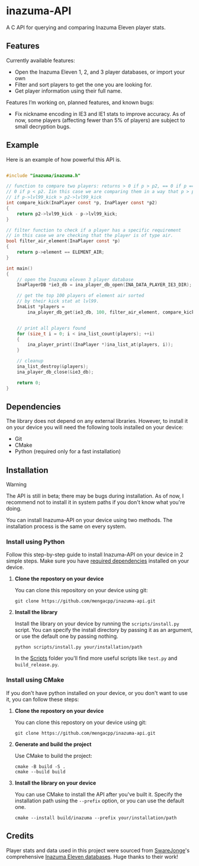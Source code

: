# inazuma-API

A C API for querying and comparing Inazuma Eleven player stats.

## Features

Currently available features:

- Open the Inazuma Eleven 1, 2, and 3 player databases, or import your own
- Filter and sort players to get the one you are looking for.
- Get player information using their full name.

Features I’m working on, planned features, and known bugs:

- Fix nickname encoding in IE3 and IE1 stats to improve accuracy. As of now, some players (affecting fewer than 5% of players) are subject to small decryption bugs.

## Example

Here is an example of how powerful this API is.

```C

#include "inazuma/inazuma.h"

// function to compare two players: returns > 0 if p > p2, == 0 if p == p2 and <
// 0 if p < p2. Iin this case we are comparing them in a way that p > p2 
// if p->lvl99_kick > p2->lvl99_kick
int compare_kick(InaPlayer const *p, InaPlayer const *p2)
{
    return p2->lvl99_kick - p->lvl99_kick;
}

// filter function to check if a player has a specific requirement
// in this case we are checking that the player is of type air.
bool filter_air_element(InaPlayer const *p)
{
    return p->element == ELEMENT_AIR;
}

int main()
{
    // open the Inazuma eleven 3 player database
    InaPlayerDB *ie3_db = ina_player_db_open(INA_DATA_PLAYER_IE3_DIR);

    // get the top 100 players of element air sorted 
    // by their kick stat at lvl99.
    InaList *players =
        ina_player_db_get(ie3_db, 100, filter_air_element, compare_kick);


    // print all players found
    for (size_t i = 0; i < ina_list_count(players); ++i)
    {
        ina_player_print((InaPlayer *)ina_list_at(players, i));
    }

    // cleanup
    ina_list_destroy(&players);
    ina_player_db_close(&ie3_db);

    return 0;
}
```

## Dependencies

The library does not depend on any external libraries. However, to install it on your device you will need the following tools installed on your device:

- Git
- CMake
- Python (required only for a fast installation)

## Installation

> [!WARNING]
> The API is still in beta; there may be bugs during installation. As of now, I recommend not to install it in system paths if you don't know what you're doing.

You can install Inazuma-API on your device using two methods. The installation process is the same on every system.

### Install using Python

Follow this step-by-step guide to install Inazuma-API on your device in 2 simple steps. Make sure you have [required dependencies](#dependencies) installed on your device.

1. **Clone the repostory on your device**

    You can clone this repository on your device using git:

    ```terminal
    git clone https://github.com/mengacpp/inazuma-api.git
    ```

2. **Install the library**

    Install the library on your device by running the `scripts/install.py` script. You can specify the install directory by passing it as an argument, or use the default one by passing nothing.

    ```terminal
    python scripts/install.py your/installation/path
    ```

    In the [Scripts](https://github.com/mengacpp/inazuma-api/tree/main/scripts) folder you'll find more useful scripts like `test.py` and `build_release.py`.

### Install using CMake

If you don't have python installed on your device, or you don't want to use it, you can follow these steps:

1. **Clone the repostory on your device**

    You can clone this repostory on your device using git:

    ```terminal
    git clone https://github.com/mengacpp/inazuma-api.git
    ```

2. **Generate and build the project**

    Use CMake to build the project:

    ```terminal
    cmake -B build -S . 
    cmake --build build
    ```

3. **Install the library on your device**

    You can use CMake to install the API after you've built it. Specify the installation path using the `--prefix` option, or you can use the default one.

    ```terminal
    cmake --install build/inazuma --prefix your/installation/path
    ```

## Credits

Player stats and data used in this project were sourced from [SwareJonge](https://github.com/SwareJonge)'s comprehensive [Inazuma Eleven databases](https://docs.google.com/spreadsheets/d/1qfanvDyPubSLyfcOMuXN9IbGtr7U1jr-5FRCf2R7FQA/edit?gid=469737450#gid=469737450). Huge thanks to their work!
